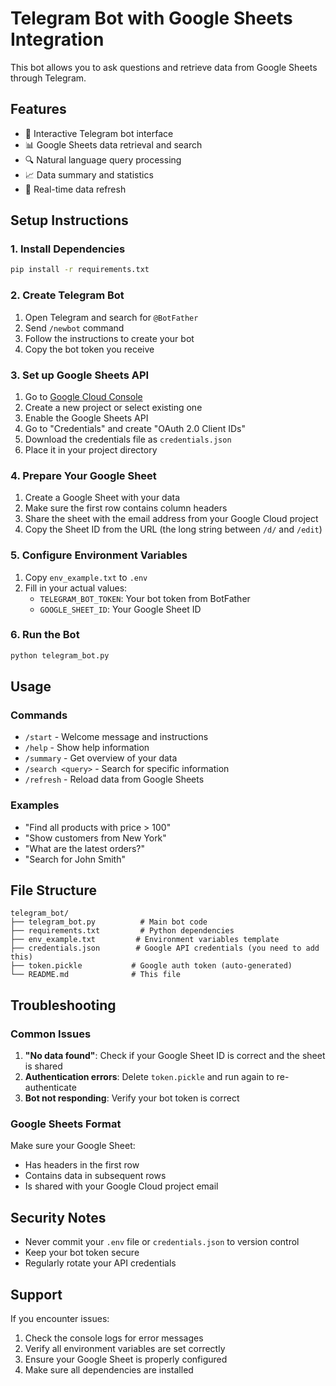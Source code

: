 # Telegram Bot with Google Sheets Integration

This bot allows you to ask questions and retrieve data from Google Sheets through Telegram.

## Features

- 🤖 Interactive Telegram bot interface
- 📊 Google Sheets data retrieval and search
- 🔍 Natural language query processing
- 📈 Data summary and statistics
- 🔄 Real-time data refresh

## Setup Instructions

### 1. Install Dependencies

```bash
pip install -r requirements.txt
```

### 2. Create Telegram Bot

1. Open Telegram and search for `@BotFather`
2. Send `/newbot` command
3. Follow the instructions to create your bot
4. Copy the bot token you receive

### 3. Set up Google Sheets API

1. Go to [Google Cloud Console](https://console.cloud.google.com/)
2. Create a new project or select existing one
3. Enable the Google Sheets API
4. Go to "Credentials" and create "OAuth 2.0 Client IDs"
5. Download the credentials file as `credentials.json`
6. Place it in your project directory

### 4. Prepare Your Google Sheet

1. Create a Google Sheet with your data
2. Make sure the first row contains column headers
3. Share the sheet with the email address from your Google Cloud project
4. Copy the Sheet ID from the URL (the long string between `/d/` and `/edit`)

### 5. Configure Environment Variables

1. Copy `env_example.txt` to `.env`
2. Fill in your actual values:
   - `TELEGRAM_BOT_TOKEN`: Your bot token from BotFather
   - `GOOGLE_SHEET_ID`: Your Google Sheet ID

### 6. Run the Bot

```bash
python telegram_bot.py
```

## Usage

### Commands

- `/start` - Welcome message and instructions
- `/help` - Show help information
- `/summary` - Get overview of your data
- `/search <query>` - Search for specific information
- `/refresh` - Reload data from Google Sheets

### Examples

- "Find all products with price > 100"
- "Show customers from New York"
- "What are the latest orders?"
- "Search for John Smith"

## File Structure

```
telegram_bot/
├── telegram_bot.py          # Main bot code
├── requirements.txt         # Python dependencies
├── env_example.txt         # Environment variables template
├── credentials.json        # Google API credentials (you need to add this)
├── token.pickle           # Google auth token (auto-generated)
└── README.md              # This file
```

## Troubleshooting

### Common Issues

1. **"No data found"**: Check if your Google Sheet ID is correct and the sheet is shared
2. **Authentication errors**: Delete `token.pickle` and run again to re-authenticate
3. **Bot not responding**: Verify your bot token is correct

### Google Sheets Format

Make sure your Google Sheet:
- Has headers in the first row
- Contains data in subsequent rows
- Is shared with your Google Cloud project email

## Security Notes

- Never commit your `.env` file or `credentials.json` to version control
- Keep your bot token secure
- Regularly rotate your API credentials

## Support

If you encounter issues:
1. Check the console logs for error messages
2. Verify all environment variables are set correctly
3. Ensure your Google Sheet is properly configured
4. Make sure all dependencies are installed
